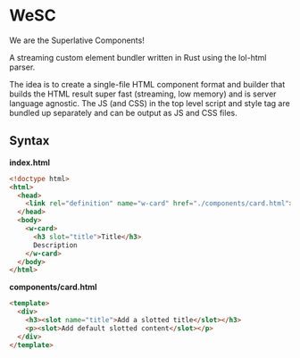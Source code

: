 # WeSC

We are the Superlative Components!

A streaming custom element bundler written in Rust using the lol-html parser.

The idea is to create a single-file HTML component format and builder that builds 
the HTML result super fast (streaming, low memory) and is server language agnostic. 
The JS (and CSS) in the top level script and style tag are bundled up separately 
and can be output as JS and CSS files.


## Syntax

**index.html**

```html
<!doctype html>
<html>
  <head>
    <link rel="definition" name="w-card" href="./components/card.html">
  </head>
  <body>
    <w-card>
      <h3 slot="title">Title</h3>
      Description
    </w-card>
  </body>
</html>
```

**components/card.html**

```html
<template>
  <div>
    <h3><slot name="title">Add a slotted title</slot></h3>
    <p><slot>Add default slotted content</slot></p>
  </div>
</template>
```
